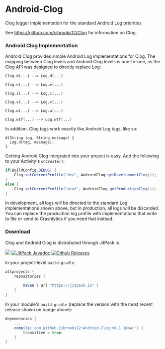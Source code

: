 # Android-Clog
Clog logger implementation for the standard Android Log priorities

See https://github.com/cjbrooks12/Clog for information on Clog.

### Android Clog Implementation

Android Clog provides simple Android Log implementations for Clog. The mapping between Clog levels and Android Clog levels is one-to-one, as the Clog API was designed to directly replace Log:

`Clog.d(...) --> Log.d(...)`

`Clog.e(...) --> Log.e(...)`

`Clog.i(...) --> Log.i(...)`

`Clog.v(...) --> Log.v(...)`

`Clog.w(...) --> Log.w(...)`

`Clog.wtf(...) --> Log.wtf(...)`

In addition, Clog tags work exactly like Android Log tags, like so:

```
d(String tag, String message) {
  Log.d(tag, message);
}
```

Getting Android Clog integrated into your project is easy. Add the following to your Activity's `onCreate()`:

```java
if(BuildConfig.DEBUG) {
    Clog.setCurrentProfile("dev", AndroidClog.getDevelopmentClog());
}
else {
    Clog.setCurrentProfile("prod", AndroidClog.getProductionClog());
}
```

In development, all logs will be directed to the standard Log implementations shown above, but in production, all logs will be discarded. You can replace the production log profile with implementations that write to file or send to Crashlytics if you need that instead.

### Download
Clog and Android Clog is distrubuted through JitPack.io.

[![](https://jitpack.io/v/cjbrooks12/Android-Clog.svg)](https://jitpack.io/#cjbrooks12/Android-Clog)
[![JitPack Javadoc](https://img.shields.io/github/tag/cjbrooks12/Clog.svg?maxAge=2592000&label=javadoc)](https://jitpack.io/com/github/cjbrooks12/Clog/v0.1.0/javadoc/)
[![Github Releases](https://img.shields.io/github/downloads/cjbrooks12/Android-Clog/latest/total.svg?maxAge=2592000)]()

In your project-level `build.gradle`:

```groovy
allprojects {
    repositories {
        ...
        maven { url "https://jitpack.io" }
    }
}
```

In your module's `build.gradle` (replace the version with the most recent release shown on badge above):
```groovy
dependencies {
    ...
    compile('com.github.cjbrooks12:Android-Clog:v0.1.1@aar') {
        transitive = true;
    }
}
```
